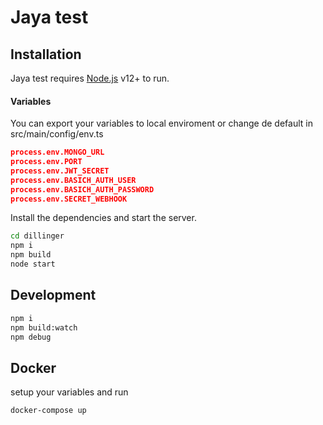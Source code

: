 # Jaya test

## Installation

Jaya test requires [Node.js](https://nodejs.org/) v12+ to run.

#### Variables

You can export your variables to local enviroment or change de default in src/main/config/env.ts

```json
process.env.MONGO_URL
process.env.PORT
process.env.JWT_SECRET
process.env.BASICH_AUTH_USER
process.env.BASICH_AUTH_PASSWORD
process.env.SECRET_WEBHOOK
```

Install the dependencies and start the server.

```sh
cd dillinger
npm i
npm build
node start
```

## Development

```sh
npm i
npm build:watch
npm debug
```

## Docker

setup your variables and run

```sh
docker-compose up
```
